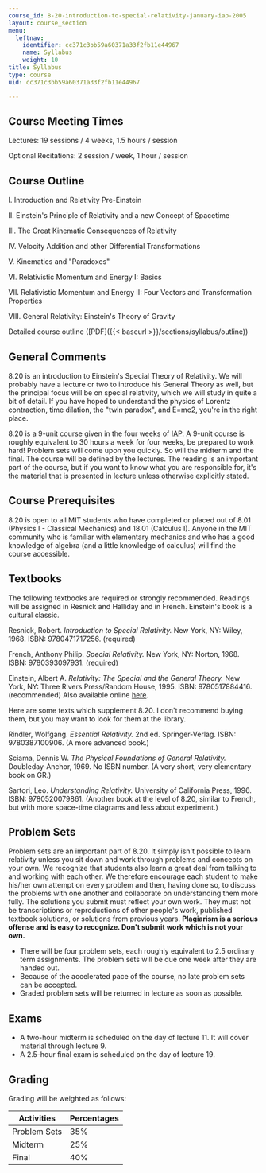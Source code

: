 ```yaml
---
course_id: 8-20-introduction-to-special-relativity-january-iap-2005
layout: course_section
menu:
  leftnav:
    identifier: cc371c3bb59a60371a33f2fb11e44967
    name: Syllabus
    weight: 10
title: Syllabus
type: course
uid: cc371c3bb59a60371a33f2fb11e44967

---
```


Course Meeting Times
--------------------

Lectures: 19 sessions / 4 weeks, 1.5 hours / session

Optional Recitations: 2 session / week, 1 hour / session

Course Outline
--------------

I. Introduction and Relativity Pre-Einstein

II. Einstein's Principle of Relativity and a new Concept of Spacetime

III. The Great Kinematic Consequences of Relativity

IV. Velocity Addition and other Differential Transformations

V. Kinematics and "Paradoxes"

VI. Relativistic Momentum and Energy I: Basics

VII. Relativistic Momentum and Energy II: Four Vectors and Transformation Properties

VIII. General Relativity: Einstein's Theory of Gravity

Detailed course outline ([PDF]({{< baseurl >}}/sections/syllabus/outline))

General Comments
----------------

8.20 is an introduction to Einstein's Special Theory of Relativity. We will probably have a lecture or two to introduce his General Theory as well, but the principal focus will be on special relativity, which we will study in quite a bit of detail. If you have hoped to understand the physics of Lorentz contraction, time dilation, the "twin paradox", and E=mc2, you're in the right place.

8.20 is a 9-unit course given in the four weeks of [IAP](http://web.mit.edu/iap/). A 9-unit course is roughly equivalent to 30 hours a week for four weeks, be prepared to work hard! Problem sets will come upon you quickly. So will the midterm and the final. The course will be defined by the lectures. The reading is an important part of the course, but if you want to know what you are responsible for, it's the material that is presented in lecture unless otherwise explicitly stated.

Course Prerequisites
--------------------

8.20 is open to all MIT students who have completed or placed out of 8.01 (Physics I - Classical Mechanics) and 18.01 (Calculus I). Anyone in the MIT community who is familiar with elementary mechanics and who has a good knowledge of algebra (and a little knowledge of calculus) will find the course accessible.

Textbooks
---------

The following textbooks are required or strongly recommended. Readings will be assigned in Resnick and Halliday and in French. Einstein's book is a cultural classic.

Resnick, Robert. _Introduction to Special Relativity._ New York, NY: Wiley, 1968. ISBN: 9780471717256. (required)

French, Anthony Philip. _Special Relativity._ New York, NY: Norton, 1968. ISBN: 9780393097931. (required)

Einstein, Albert A. _Relativity: The Special and the General Theory._ New York, NY: Three Rivers Press/Random House, 1995. ISBN: 9780517884416. (recommended) Also available online [here](http://www.bartleby.com/173/).

Here are some texts which supplement 8.20. I don't recommend buying them, but you may want to look for them at the library.

Rindler, Wolfgang. _Essential Relativity._ 2nd ed. Springer-Verlag. ISBN: 9780387100906. (A more advanced book.)

Sciama, Dennis W. _The Physical Foundations of General Relativity._ Doubleday-Anchor, 1969. No ISBN number. (A very short, very elementary book on GR.)

Sartori, Leo. _Understanding Relativity._ University of California Press, 1996. ISBN: 9780520079861. (Another book at the level of 8.20, similar to French, but with more space-time diagrams and less about experiment.)

Problem Sets
------------

Problem sets are an important part of 8.20. It simply isn't possible to learn relativity unless you sit down and work through problems and concepts on your own. We recognize that students also learn a great deal from talking to and working with each other. We therefore encourage each student to make his/her own attempt on every problem and then, having done so, to discuss the problems with one another and collaborate on understanding them more fully. The solutions you submit must reflect your own work. They must not be transcriptions or reproductions of other people's work, published textbook solutions, or solutions from previous years. **Plagiarism is a serious offense and is easy to recognize. Don't submit work which is not your own.**

*   There will be four problem sets, each roughly equivalent to 2.5 ordinary term assignments. The problem sets will be due one week after they are handed out.
*   Because of the accelerated pace of the course, no late problem sets can be accepted.
*   Graded problem sets will be returned in lecture as soon as possible.

Exams
-----

*   A two-hour midterm is scheduled on the day of lecture 11. It will cover material through lecture 9.
*   A 2.5-hour final exam is scheduled on the day of lecture 19.

Grading
-------

Grading will be weighted as follows:

| Activities | Percentages |
| --- | --- |
| Problem Sets | 35% |
| Midterm | 25% |
| Final | 40%